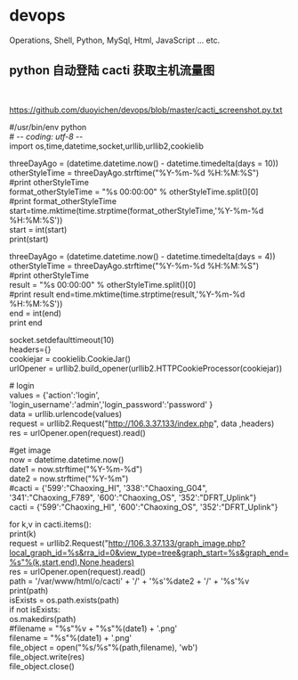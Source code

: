 # devops
Operations, Shell, Python, MySql, Html, JavaScript ... etc.



## python 自动登陆 cacti 获取主机流量图
<br>

https://github.com/duoyichen/devops/blob/master/cacti_screenshot.py.txt<br>


\#/usr/bin/env python<br>
\# -*- coding: utf-8 -*-<br>
import os,time,datetime,socket,urllib,urllib2,cookielib<br>


threeDayAgo = (datetime.datetime.now() - datetime.timedelta(days = 10))<br>
otherStyleTime = threeDayAgo.strftime("%Y-%m-%d %H:%M:%S")<br>
#print otherStyleTime<br>
format_otherStyleTime = "%s 00:00:00" % otherStyleTime.split()[0]<br>
#print format_otherStyleTime<br>
start=time.mktime(time.strptime(format_otherStyleTime,'%Y-%m-%d %H:%M:%S'))<br>
start = int(start)<br>
print(start)<br>

threeDayAgo = (datetime.datetime.now() - datetime.timedelta(days = 4))<br>
otherStyleTime = threeDayAgo.strftime("%Y-%m-%d %H:%M:%S")<br>
#print otherStyleTime<br>
result = "%s 00:00:00" % otherStyleTime.split()[0]<br>
#print result
end=time.mktime(time.strptime(result,'%Y-%m-%d %H:%M:%S'))<br>
end = int(end)<br>
print end<br>

socket.setdefaulttimeout(10)<br>
headers={}<br>
cookiejar = cookielib.CookieJar()<br>
urlOpener = urllib2.build_opener(urllib2.HTTPCookieProcessor(cookiejar))<br>

\# login<br>
values = {'action':'login', 'login_username':'admin','login_password':'password' }<br>
data = urllib.urlencode(values)<br>
request = urllib2.Request("http://106.3.37.133/index.php", data ,headers)<br>
res = urlOpener.open(request).read()<br>

\#get image<br>
now = datetime.datetime.now()<br>
date1 = now.strftime("%Y-%m-%d")<br>
date2 = now.strftime("%Y-%m")<br>
#cacti = {'599':"Chaoxing_HI", '338':"Chaoxing_G04", '341':"Chaoxing_F789", '600':"Chaoxing_OS", '352':"DFRT_Uplink"}<br>
cacti = {'599':"Chaoxing_HI", '600':"Chaoxing_OS", '352':"DFRT_Uplink"}<br>

for k,v in cacti.items():<br>
    print(k)<br>
    request = urllib2.Request("http://106.3.37.133/graph_image.php?local_graph_id=%s&rra_id=0&view_type=tree&graph_start=%s&graph_end=%s"%(k,start,end),None,headers)<br>
    res = urlOpener.open(request).read()<br>
    path = '/var/www/html/o/cacti' + '/' + '%s'%date2 + '/' + '%s'%v <br>
    print(path)<br>
    isExists = os.path.exists(path)<br>
    if not isExists:<br>
        os.makedirs(path)<br>
    #filename = "%s"%v + "%s"%(date1) + '.png'<br>
    filename = "%s"%(date1) + '.png'<br>
    file_object = open("%s/%s"%(path,filename), 'wb')<br>
    file_object.write(res)<br>
    file_object.close()<br>
